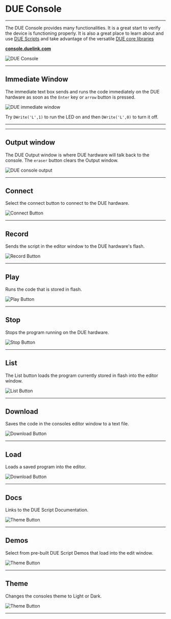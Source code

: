 # DUE Console

---

The DUE Console provides many functionalities. It is a great start to verify the device is functioning properly. It is also a great place to learn about and use [DUE Scripts](due-script/due-script.md) and take advantage of the versatile [DUE core libraries](due-script/corelib/corelib.md)

[**console.duelink.com**](https://console.duelink.com/)

![DUE Console](./images/due-console.png) 

---

## Immediate Window

The immediate text box sends and runs the code immediately on the DUE hardware as soon as the `Enter` key or `arrow` button is pressed. 

![DUE immediate window](./images/immediate-window.png) 

Try `DWrite('L',1)` to run the LED on and then `DWrite('L',0)` to turn it off.

---

---
## Output window

The DUE Output window is where DUE hardware will talk back to the console. The `eraser` button clears the Output window. 

![DUE console output](./images/console-output.png) 

---

## Connect

Select the connect button to connect to the DUE hardware.

![Connect Button](./images/due-connect.png) 

---

## Record

Sends the script in the editor window to the DUE hardware's flash. 

![Record Button](./images/due-record.png) 

---

## Play

Runs the code that is stored in flash. 

![Play Button](./images/due-play.png) 

---

## Stop

Stops the program running on the DUE hardware.

![Stop Button](./images/due-stop.png) 

---

## List

The List button loads the program currently stored in flash into the editor window. 

![List Button](./images/due-list.png) 

---

## Download

Saves the code in the consoles editor window to a text file. 

![Download Button](./images/due-save.png) 

---

## Load

Loads a saved program into the editor. 

![Download Button](./images/due-load.png) 

---

## Docs

Links to the DUE Script Documentation.

![Theme Button](./images/due-docs.png) 

---

## Demos

Select from pre-built DUE Script Demos that load into the edit window.

![Theme Button](./images/due-demos.png) 

---


## Theme

Changes the consoles theme to Light or Dark. 

![Theme Button](./images/due-theme.png) 

---